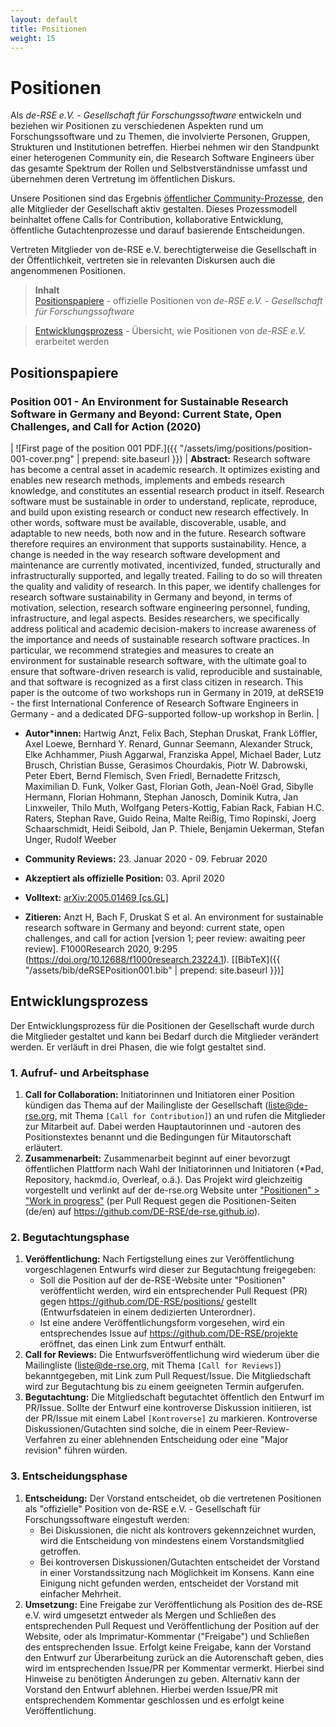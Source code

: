 ```yaml
---
layout: default
title: Positionen
weight: 15
---        
```


# Positionen

Als *de-RSE e.V. - Gesellschaft für Forschungssoftware* entwickeln und beziehen wir Positionen zu verschiedenen Aspekten rund um Forschungssoftware und zu Themen, die involvierte Personen, Gruppen, Strukturen und Institutionen betreffen. Hierbei nehmen wir den Standpunkt einer heterogenen Community ein, die Research Software Engineers über das gesamte Spektrum der Rollen und Selbstverständnisse umfasst und übernehmen deren Vertretung im öffentlichen Diskurs.

Unsere Positionen sind das Ergebnis [öffentlicher Community-Prozesse](#entwicklungsprozess), den alle Mitglieder der Gesellschaft aktiv gestalten. Dieses Prozessmodell beinhaltet offene Calls for Contribution, kollaborative Entwicklung, öffentliche Gutachtenprozesse und darauf basierende Entscheidungen.

Vertreten Mitglieder von de-RSE e.V. berechtigterweise die Gesellschaft in der Öffentlichkeit, vertreten sie in relevanten Diskursen auch die angenommenen Positionen.

> **Inhalt**  
> [Positionspapiere](#positionspapiere) - offizielle Positionen von *de-RSE e.V. - Gesellschaft für Forschungssoftware*  
<!-- > [Work in progress](#work-in-progress) - Positionen, an denen derzeit gearbeitet wird  -->
> [Entwicklungsprozess](#entwicklungsprozess) - Übersicht, wie Positionen von *de-RSE e.V.* erarbeitet werden

## Positionspapiere

### **Position 001** - An Environment for Sustainable Research Software in Germany and Beyond: Current State, Open Challenges, and Call for Action (2020)

| ![First page of the position 001 PDF.]({{ "/assets/img/positions/position-001-cover.png" | prepend: site.baseurl }}) | **Abstract:** Research software has become a central asset in academic research. It optimizes existing and enables new research methods, implements and embeds research knowledge, and constitutes an essential research product in itself. Research software must be sustainable in order to understand, replicate, reproduce, and build upon existing research or conduct new research effectively. In other words, software must be available, discoverable, usable, and adaptable to new needs, both now and in the future. Research software therefore requires an environment that supports sustainability. Hence, a change is needed in the way research software development and maintenance are currently motivated, incentivized, funded, structurally and infrastructurally supported, and legally treated. Failing to do so will threaten the quality and validity of research. In this paper, we identify challenges for research software sustainability in Germany and beyond, in terms of motivation, selection, research software engineering personnel, funding, infrastructure, and legal aspects. Besides researchers, we specifically address political and academic decision-makers to increase awareness of the importance and needs of sustainable research software practices. In particular, we recommend strategies and measures to create an environment for sustainable research software, with the ultimate goal to ensure that software-driven research is valid, reproducible and sustainable, and that software is recognized as a first class citizen in research. This paper is the outcome of two workshops run in Germany in 2019, at deRSE19 - the first International Conference of Research Software Engineers in Germany - and a dedicated DFG-supported follow-up workshop in Berlin. |

- **Autor\*innen:** Hartwig Anzt, Felix Bach, Stephan Druskat, Frank Löffler, Axel Loewe, Bernhard Y. Renard, Gunnar Seemann, Alexander Struck, Elke Achhammer, Piush Aggarwal, Franziska Appel, Michael Bader, Lutz Brusch, Christian Busse, Gerasimos Chourdakis, Piotr W. Dabrowski, Peter Ebert, Bernd Flemisch, Sven Friedl, Bernadette Fritzsch, Maximilian D. Funk, Volker Gast, Florian Goth, Jean-Noël Grad, Sibylle Hermann, Florian Hohmann, Stephan Janosch, Dominik Kutra, Jan Linxweiler, Thilo Muth, Wolfgang Peters-Kottig, Fabian Rack, Fabian H.C. Raters, Stephan Rave, Guido Reina, Malte Reißig, Timo Ropinski, Joerg Schaarschmidt, Heidi Seibold, Jan P. Thiele, Benjamin Uekerman, Stefan Unger, Rudolf Weeber

- **Community Reviews:** 23. Januar 2020 - 09. Februar 2020
- **Akzeptiert als offizielle Position:** 03. April 2020
- **Volltext:** [arXiv:2005.01469 \[cs.GL\]](https://arxiv.org/abs/2005.01469)
- **Zitieren:** Anzt H, Bach F, Druskat S et al. An environment for sustainable research software in Germany and beyond: current state, open challenges, and call for action [version 1; peer review: awaiting peer review]. F1000Research 2020, 9:295 (https://doi.org/10.12688/f1000research.23224.1). [[BibTeX]({{ "/assets/bib/deRSEPosition001.bib" | prepend: site.baseurl }})]




<!--## Work in progress

Folgende Positionen sind derzeit in Arbeit.

[//]: (none)
- [An Environment for Sustainable Research Software in Germany and Beyond: Current State, Open Challenges, and Call for Action](https://github.com/DE-RSE/positions/pull/1)-->

## Entwicklungsprozess

Der Entwicklungsprozess für die Positionen der Gesellschaft wurde durch die Mitglieder gestaltet und kann bei Bedarf durch die Mitglieder verändert werden. Er verläuft in drei Phasen, die wie folgt gestaltet sind.

### 1. Aufruf- und Arbeitsphase

1. **Call for Collaboration:** Initiatorinnen und Initiatoren einer Position kündigen das Thema auf der Mailingliste der Gesellschaft (liste@de-rse.org, mit Thema `[Call for Contribution]`) an und rufen die Mitglieder zur Mitarbeit auf. Dabei werden Hauptautorinnen und -autoren des Positionstextes benannt und die Bedingungen für Mitautorschaft erläutert.
2. **Zusammenarbeit:** Zusammenarbeit beginnt auf einer bevorzugt öffentlichen Plattform nach Wahl der Initiatorinnen und Initiatoren (\*Pad, Repository, hackmd.io, Overleaf, o.ä.). Das Projekt wird gleichzeitig vorgestellt und verlinkt auf der de-rse.org Website unter ["Positionen" > "Work in progress"](https://www.de-rse.org/de/positions.html#work-in-progress) (per Pull Request gegen die Positionen-Seiten (de/en) auf <https://github.com/DE-RSE/de-rse.github.io>).

### 2. Begutachtungsphase

1. **Veröffentlichung:** Nach Fertigstellung eines zur Veröffentlichung vorgeschlagenen Entwurfs wird dieser zur Begutachtung freigegeben:
    - Soll die Position auf der de-RSE-Website unter "Positionen" veröffentlicht werden, wird ein entsprechender Pull Request (PR) gegen <https://github.com/DE-RSE/positions/> gestellt (Entwurfsdateien in einem dedizierten Unterordner).
    - Ist eine andere Veröffentlichungsform vorgesehen, wird ein entsprechendes Issue auf <https://github.com/DE-RSE/projekte> eröffnet, das einen Link zum Entwurf enthält.
2. **Call for Reviews:** Die Entwurfsveröffentlichung wird wiederum über die Mailingliste (liste@de-rse.org, mit Thema `[Call for Reviews]`) bekanntgegeben, mit Link zum Pull Request/Issue. Die Mitgliedschaft wird zur Begutachtung bis zu einem geeigneten Termin aufgerufen.
3. **Begutachtung:** Die Mitgliedschaft begutachtet öffentlich den Entwurf im PR/Issue. Sollte der Entwurf eine kontroverse Diskussion initiieren, ist der PR/Issue mit einem Label `[Kontroverse]` zu markieren. Kontroverse Diskussionen/Gutachten sind solche, die in einem Peer-Review-Verfahren zu einer ablehnenden Entscheidung oder eine "Major revision" führen würden.

### 3. Entscheidungsphase

1. **Entscheidung:** Der Vorstand entscheidet, ob die vertretenen Positionen als "offizielle" Position von de-RSE e.V. - Gesellschaft für Forschungssoftware eingestuft werden:
    - Bei Diskussionen, die nicht als kontrovers gekennzeichnet wurden, wird die Entscheidung von mindestens einem Vorstandsmitglied getroffen.
    - Bei kontroversen Diskussionen/Gutachten entscheidet der Vorstand in einer Vorstandssitzung nach Möglichkeit im Konsens. Kann eine Einigung nicht gefunden werden, entscheidet der Vorstand mit einfacher Mehrheit.
2. **Umsetzung:** Eine Freigabe zur Veröffentlichung als Position des de-RSE e.V. wird umgesetzt entweder als Mergen und Schließen des entsprechenden Pull Request und Veröffentlichung der Position auf der Website, oder als Imprimatur-Kommentar ("Freigabe") und Schließen des entsprechenden Issue. Erfolgt keine Freigabe, kann der Vorstand den Entwurf zur Überarbeitung zurück an die Autorenschaft geben, dies wird im entsprechenden Issue/PR per Kommentar vermerkt. Hierbei sind Hinweise zu benötigten Änderungen zu geben. Alternativ kann der Vorstand den Entwurf ablehnen. Hierbei werden Issue/PR mit entsprechendem Kommentar geschlossen und es erfolgt keine Veröffentlichung.
